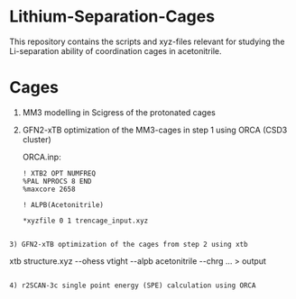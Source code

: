 # Lithium-Separation-Cages
This repository contains the scripts and xyz-files relevant for studying the Li-separation ability of coordination cages in acetonitrile.


# Cages
1) MM3 modelling in Scigress of the protonated cages
2) GFN2-xTB optimization of the MM3-cages in step 1 using ORCA (CSD3 cluster)

   ORCA.inp:
   ```
   ! XTB2 OPT NUMFREQ
   %PAL NPROCS 8 END
   %maxcore 2658

   ! ALPB(Acetonitrile)

   *xyzfile 0 1 trencage_input.xyz
  ```

3) GFN2-xTB optimization of the cages from step 2 using xtb

   ```
   xtb structure.xyz --ohess vtight --alpb acetonitrile --chrg ... > output
   ```

4) r2SCAN-3c single point energy (SPE) calculation using ORCA
